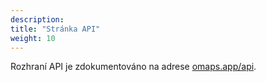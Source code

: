 ```yaml
---
description:
title: "Stránka API"
weight: 10
---
```


Rozhraní API je zdokumentováno na adrese
[omaps.app/api](https://omaps.app/api).
